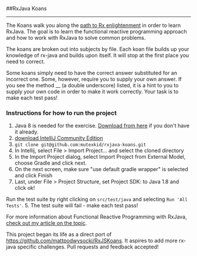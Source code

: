 ##RxJava Koans
___

The Koans walk you along the [path to Rx enlightenment](https://pbs.twimg.com/media/B5oIZCXCMAI_vTn.jpg:large) in order to learn RxJava. The goal is to learn the functional reactive programming approach and how to work with RxJava to solve common problems.

The koans are broken out into subjects by file. Each koan file builds up your knowledge of rx-java and builds upon itself. It will stop at the first place you need to correct.

Some koans simply need to have the correct answer substituted for an incorrect one. Some, however, require you to supply your own answer. If you see the method __ (a double underscore) listed, it is a hint to you to supply your own code in order to make it work correctly. Your task is to make each test pass!


### Instructions for how to run the project

1. Java 8 is needed for the exercise. [Download from here](http://www.oracle.com/technetwork/java/javase/downloads/jdk8-downloads-2133151.html) if you don't have it already. 
2. [download IntelliJ Community Edition](https://www.jetbrains.com/idea/download/)
3. `git clone git@github.com:mutexkid/rxjava-koans.git`
4. In Intellij, select File > Import Project... and select the cloned directory
5. In the Import Project dialog, select Import Project from External Model, choose Gradle and click next.
6. On the next screen, make sure "use default gradle wrapper" is selected and click Finish
7. Last, under File > Project Structure, set Project SDK: to Java 1.8 and click ok!

Run the test suite by right clicking on `src/test/java` and selecting `Run 'All Tests'`.
5. The test suite will fail - make each test pass!

For more information about Functional Reactive Programming with RxJava, [check out my article on the topic](http://www.bignerdranch.com/blog/what-is-functional-reactive-programming/).


This project began its life as a direct port of https://github.com/mattpodwysocki/RxJSKoans. It aspires to add more rx-java specific challenges. Pull requests and feedback accepted!
